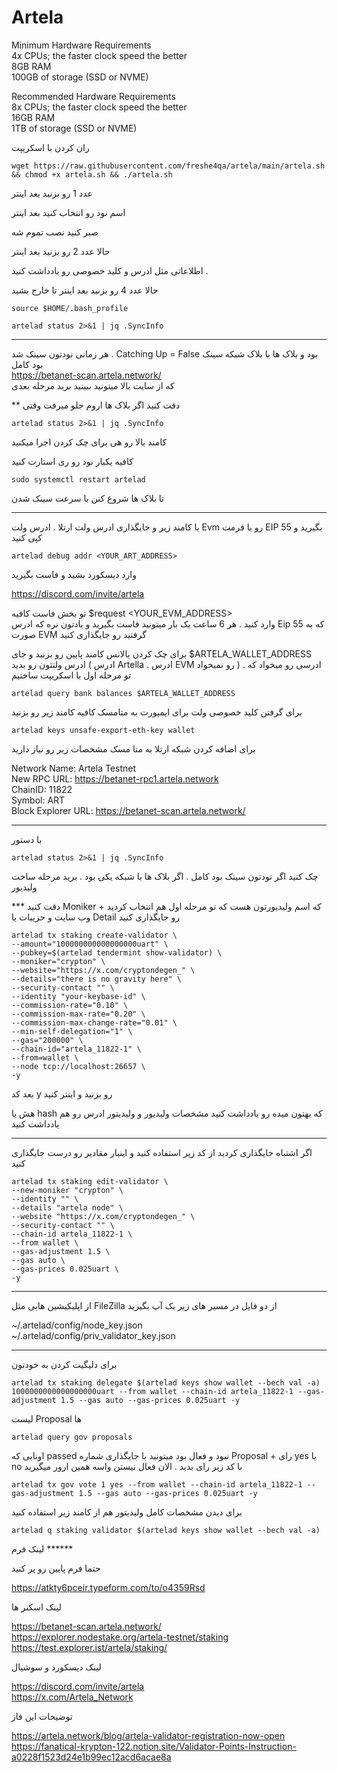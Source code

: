 # Artela

Minimum Hardware Requirements   
4x CPUs; the faster clock speed the better   
8GB RAM   
100GB of storage (SSD or NVME)    


Recommended Hardware Requirements   
8x CPUs; the faster clock speed the better    
16GB RAM   
1TB of storage (SSD or NVME)   


ران کردن با اسکریپت


```
wget https://raw.githubusercontent.com/freshe4qa/artela/main/artela.sh && chmod +x artela.sh && ./artela.sh

```
عدد 1 رو بزنید بعد اینتر

اسم نود رو انتخاب کنید بعد اینتر

صبر کنید نصب تموم شه

حالا عدد 2 رو بزنید بعد اینتر

اطلاعاتی مثل ادرس و کلید خصوصی رو یادداشت کنید .

حالا عدد 4 رو بزنید بعد اینتر تا خارج بشید

```
source $HOME/.bash_profile

```
```
artelad status 2>&1 | jq .SyncInfo
```
-------------------------------------------------------------

هر زمانی نودتون سینک شد . Catching Up = False بود و بلاک ها با بلاک شبکه سینک بود کامل  
https://betanet-scan.artela.network/    
که از سایت بالا میتونید ببینید برید مرحله بعدی  

** دقت کنید اگر بلاک ها اروم جلو میرفت وقتی
```
artelad status 2>&1 | jq .SyncInfo
```
کامند بالا رو هی برای چک کردن اجرا میکنید 

کافیه یکبار نود رو ری استارت کنید
```
sudo systemctl restart artelad
```

تا بلاک ها شروع کنن با سرعت سینک شدن

-------------------------------------------------------------

با کامند زیر و جایگذاری ادرس ولت ارتلا . ادرس ولت Evm رو با فرمت EIP 55 بگیرید و کپی کنید
```
artelad debug addr <YOUR_ART_ADDRESS>  
```

 وارد دیسکورد بشید و فاست بگیرید

https://discord.com/invite/artela  

تو بخش فاست کافیه 
$request <YOUR_EVM_ADDRESS>  
وارد کنید . هر 6 ساعت یک بار میتونید فاست بگیرید و یادتون نره که ادرس Eip 55 که به صورت EVM گرفتید رو جایگذاری کنید

برای چک کردن بالانس کامند پایین رو بزنید و جای $ARTELA_WALLET_ADDRESS  ادرس ولتتون رو بدید ( ادرس Artella . ادرس EVM رو نمیخواد ) . ادرسی رو میخواد که تو مرحله اول با اسکریپت ساختیم

```
artelad query bank balances $ARTELA_WALLET_ADDRESS   
``` 

برای گرفتن کلید خصوصی ولت برای ایمپورت به متامسک کافیه کامند زیر رو بزنید                               
```
artelad keys unsafe-export-eth-key wallet
```


برای اضافه کردن شبکه ارتلا به متا مسک مشخصات زیر رو نیاز دارید

Network Name: Artela Testnet   
New RPC URL: https://betanet-rpc1.artela.network   
ChainID: 11822   
Symbol: ART   
Block Explorer URL: https://betanet-scan.artela.network/    


-------------------------------------------------------------


با دستور 
```
artelad status 2>&1 | jq .SyncInfo
```

چک کنید اگر نودتون سینک بود کامل . اگر بلاک ها با شبکه یکی بود . برید مرحله ساخت ولیدیور 

*** دقت کنید Moniker که اسم ولیدیورتون هست که تو مرحله اول هم انتخاب کردید + وب سایت و حزییات یا Detail رو جایگذاری کنید
```
artelad tx staking create-validator \
--amount="100000000000000000uart" \
--pubkey=$(artelad tendermint show-validator) \
--moniker="crypton" \
--website="https://x.com/cryptondegen_" \
--details="there is no gravity here" \
--security-contact "" \
--identity "your-keybase-id" \
--commission-rate="0.10" \
--commission-max-rate="0.20" \
--commission-max-change-rate="0.01" \
--min-self-delegation="1" \
--gas="200000" \
--chain-id="artela_11822-1" \
--from=wallet \
--node tcp://localhost:26657 \
-y
```

بعد کد y رو بزنید و اینتر کنید

هش یا hash که بهتون میده رو یادداشت کنید
مشخصات ولیدیور و ولیدیتور ادرس رو هم یادداشت کنید


---------------------------------------------------

اگر اشتباه جایگذاری کردید از کد زیر استفاده کنید و اینبار مقادیر رو درست جایگذاری کنید
```
artelad tx staking edit-validator \
--new-moniker "crypton" \
--identity "" \
--details "artela node" \
--website "https://x.com/cryptondegen_" \
--security-contact "" \
--chain-id artela_11822-1 \
--from wallet \
--gas-adjustment 1.5 \
--gas auto \
--gas-prices 0.025uart \
-y

```


---------------------------------------------------

از اپلیکیشین هایی مثل FileZilla از دو فایل در مسیر های زیر بک آپ بگیرید

 ~/.artelad/config/node_key.json   
~/.artelad/config/priv_validator_key.json   


---------------------------------------------------


برای دلیگیت کردن به خودتون
```
artelad tx staking delegate $(artelad keys show wallet --bech val -a) 1000000000000000000uart --from wallet --chain-id artela_11822-1 --gas-adjustment 1.5 --gas auto --gas-prices 0.025uart -y

```


لیست Proposal ها 
```
artelad query gov proposals
```

اونایی که passed نبود و فعال بود میتونید با جایگذاری شماره Proposal + رای yes یا no با کد زیر رای بدید . الان فعال نیستن واسه همین ارور میگیرید
```
artelad tx gov vote 1 yes --from wallet --chain-id artela_11822-1 --gas-adjustment 1.5 --gas auto --gas-prices 0.025uart -y
```



برای دیدن مشخصات کامل ولیدیتور هم از کامند زیر استفاده کنید
```
artelad q staking validator $(artelad keys show wallet --bech val -a)
```



لینک فرم ******

حتما فرم پایین رو پر کنید

https://atkty6pceir.typeform.com/to/o4359Rsd   




لینک اسکنر ها 

https://betanet-scan.artela.network/   
https://explorer.nodestake.org/artela-testnet/staking    
https://test.explorer.ist/artela/staking/    


لینک دیسکورد و سوشیال

https://discord.com/invite/artela    
https://x.com/Artela_Network    

توضیحات این فاز

https://artela.network/blog/artela-validator-registration-now-open     
https://fanatical-krypton-122.notion.site/Validator-Points-Instruction-a0228f1523d24e1b99ec12acd6acae8a    






